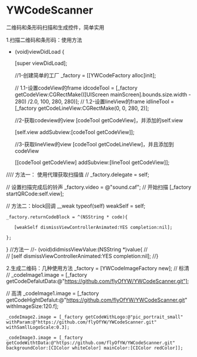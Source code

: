# YWCodeScanner
二维码和条形码扫描和生成控件，简单实用

1.扫描二维码和条形码：使用方法

- (void)viewDidLoad {
    
    [super viewDidLoad];
    
    //1-创建简单的工厂
    _factory = [[YWCodeFactory alloc]init];
    
    // 1.1-设置codeView的frame
   id<YWCodeScannerProtocol>codeTool = [_factory getCodeView:CGRectMake(([UIScreen mainScreen].bounds.size.width - 280) /2.0, 100, 280, 280)];
     // 1.2-设置lineView的frame
    id<YWCodeScannerProtocol>lineTool = [_factory getCodeLineView:CGRectMake(0, 0, 280, 2)];
    
    //2-获取codeview的view [codeTool getCodeView]，并添加的self.view
    
    [self.view addSubview:[codeTool getCodeView]];
    
    //3-获取lineView的view [codeTool getCodeLineView]，并且添加到codeView
    
    [[codeTool getCodeView] addSubview:[lineTool getCodeView]];
    
////  方法一：  使用代理获取扫描值
//    _factory.delegate = self;
    
//    设置扫描完成后的铃声
    _factory.video = @"sound.caf";
//    开始扫描
    [_factory startQRCode:self.view];
    
//    方法二：block回调
    __weak typeof(self) weakSelf = self;

    _factory.returnCodeBlock = ^(NSString * code){
        
       [weakSelf dismissViewControllerAnimated:YES completion:nil];
        
    };
    
}
//方法一
//- (void)didmissViewValue:(NSString *)value{
//    
//    [self dismissViewControllerAnimated:YES completion:nil];
//}



2.生成二维码：几种使用方法
    _factory = [YWCodeImageFactory new];
//    标清
//    _codeImage1.image = [_factory getCodeDefalutData:@"https://github.com/flyOfYW/YWCodeScanner.git"];
    
//    高清
    _codeImage1.image = [_factory getCodeHightDefalut:@"https://github.com/flyOfYW/YWCodeScanner.git" withImageSize:120.f];
    
    _codeImage2.image = [_factory getCodeWithLogo:@"pic_portrait_small" withParam:@"https://github.com/flyOfYW/YWCodeScanner.git" withSamllLogoScale:0.3];
    
    _codeImage3.image = [_factory getCodeWithtData:@"https://github.com/flyOfYW/YWCodeScanner.git" backgroundColor:[CIColor whiteColor] mainColor:[CIColor redColor]];
